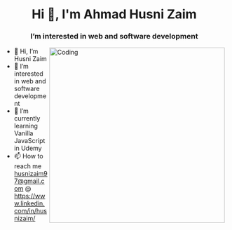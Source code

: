 <h1 align="center">Hi 👋, I'm Ahmad Husni Zaim</h1>
<h3 align="center">I’m interested in web and software development</h3>
<img align="right" alt="Coding" width="400" src="https://cdn.dribbble.com/users/4382412/screenshots/15633275/media/085a014ebebde73e5cd510c93941f49a.gif">

- 👋 Hi, I’m Husni Zaim
- 👀 I’m interested in web and software development
- 🌱 I’m currently learning Vanilla JavaScript in Udemy
- 📫 How to reach me husnizaim97@gmail.com @ https://www.linkedin.com/in/husnizaim/

<!---
zaimabdullah/zaimabdullah is a ✨ special ✨ repository because its `README.md` (this file) appears on your GitHub profile.
You can click the Preview link to take a look at your changes.
--->
